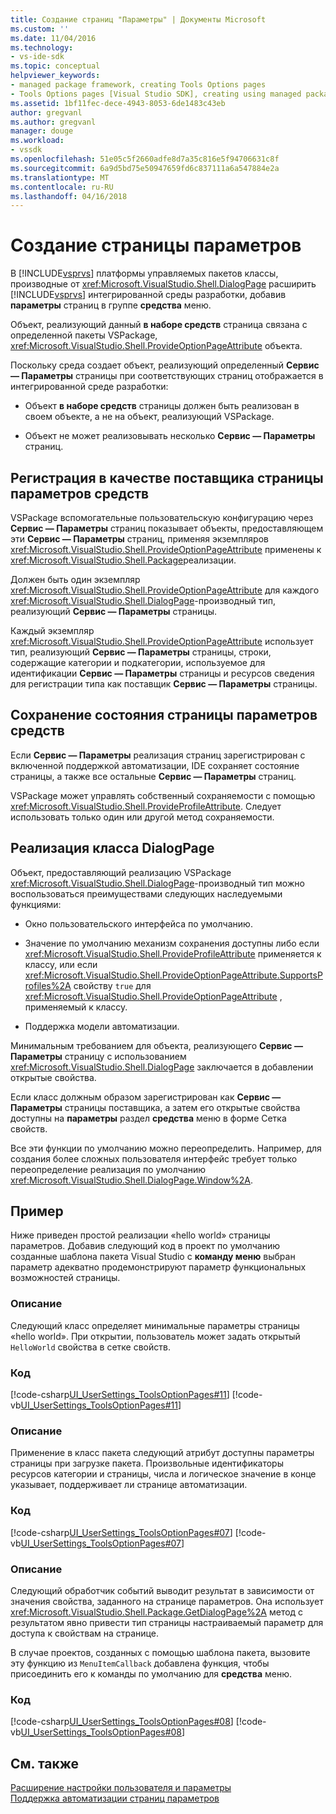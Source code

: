 ```yaml
---
title: Создание страниц "Параметры" | Документы Microsoft
ms.custom: ''
ms.date: 11/04/2016
ms.technology:
- vs-ide-sdk
ms.topic: conceptual
helpviewer_keywords:
- managed package framework, creating Tools Options pages
- Tools Options pages [Visual Studio SDK], creating using managed package framework
ms.assetid: 1bf11fec-dece-4943-8053-6de1483c43eb
author: gregvanl
ms.author: gregvanl
manager: douge
ms.workload:
- vssdk
ms.openlocfilehash: 51e05c5f2660adfe8d7a35c816e5f94706631c8f
ms.sourcegitcommit: 6a9d5bd75e50947659fd6c837111a6a547884e2a
ms.translationtype: MT
ms.contentlocale: ru-RU
ms.lasthandoff: 04/16/2018
---
```

# <a name="creating-options-pages"></a>Создание страницы параметров
В [!INCLUDE[vsprvs](../../code-quality/includes/vsprvs_md.md)] платформы управляемых пакетов классы, производные от <xref:Microsoft.VisualStudio.Shell.DialogPage> расширить [!INCLUDE[vsprvs](../../code-quality/includes/vsprvs_md.md)] интегрированной среды разработки, добавив **параметры** страниц в группе **средства** меню.  
  
 Объект, реализующий данный **в наборе средств** страница связана с определенной пакеты VSPackage, <xref:Microsoft.VisualStudio.Shell.ProvideOptionPageAttribute> объекта.  
  
 Поскольку среда создает объект, реализующий определенный **Сервис — Параметры** страницы при соответствующих страниц отображается в интегрированной среде разработки:  
  
-   Объект **в наборе средств** страницы должен быть реализован в своем объекте, а не на объект, реализующий VSPackage.  
  
-   Объект не может реализовывать несколько **Сервис — Параметры** страниц.  
  
## <a name="registering-as-a-tools-options-page-provider"></a>Регистрация в качестве поставщика страницы параметров средств  
 VSPackage вспомогательные пользовательскую конфигурацию через **Сервис — Параметры** страниц показывает объекты, предоставляющем эти **Сервис — Параметры** страниц, применяя экземпляров <xref:Microsoft.VisualStudio.Shell.ProvideOptionPageAttribute> применены к <xref:Microsoft.VisualStudio.Shell.Package>реализации.  
  
 Должен быть один экземпляр <xref:Microsoft.VisualStudio.Shell.ProvideOptionPageAttribute> для каждого <xref:Microsoft.VisualStudio.Shell.DialogPage>-производный тип, реализующий **Сервис — Параметры** страницы.  
  
 Каждый экземпляр <xref:Microsoft.VisualStudio.Shell.ProvideOptionPageAttribute> использует тип, реализующий **Сервис — Параметры** страницы, строки, содержащие категории и подкатегории, используемое для идентификации **Сервис — Параметры** страницы и ресурсов сведения для регистрации типа как поставщик **Сервис — Параметры** страницы.  
  
## <a name="persisting-tools-options-page-state"></a>Сохранение состояния страницы параметров средств  
 Если **Сервис — Параметры** реализация страниц зарегистрирован с включенной поддержкой автоматизации, IDE сохраняет состояние страницы, а также все остальные **Сервис — Параметры** страниц.  
  
 VSPackage может управлять собственный сохраняемости с помощью <xref:Microsoft.VisualStudio.Shell.ProvideProfileAttribute>. Следует использовать только один или другой метод сохраняемости.  
  
## <a name="implementing-dialogpage-class"></a>Реализация класса DialogPage  
 Объект, предоставляющий реализацию VSPackage <xref:Microsoft.VisualStudio.Shell.DialogPage>-производный тип можно воспользоваться преимуществами следующих наследуемыми функциями:  
  
-   Окно пользовательского интерфейса по умолчанию.  
  
-   Значение по умолчанию механизм сохранения доступны либо если <xref:Microsoft.VisualStudio.Shell.ProvideProfileAttribute> применяется к классу, или если <xref:Microsoft.VisualStudio.Shell.ProvideOptionPageAttribute.SupportsProfiles%2A> свойству `true` для <xref:Microsoft.VisualStudio.Shell.ProvideOptionPageAttribute> , применяемый к классу.  
  
-   Поддержка модели автоматизации.  
  
 Минимальным требованием для объекта, реализующего **Сервис — Параметры** страницу с использованием <xref:Microsoft.VisualStudio.Shell.DialogPage> заключается в добавлении открытые свойства.  
  
 Если класс должным образом зарегистрирован как **Сервис — Параметры** страницы поставщика, а затем его открытые свойства доступны на **параметры** раздел **средства** меню в форме Сетка свойств.  
  
 Все эти функции по умолчанию можно переопределить. Например, для создания более сложных пользователя интерфейс требует только переопределение реализация по умолчанию <xref:Microsoft.VisualStudio.Shell.DialogPage.Window%2A>.  
  
## <a name="example"></a>Пример  
 Ниже приведен простой реализации «hello world» страницы параметров. Добавив следующий код в проект по умолчанию созданные шаблона пакета Visual Studio с **команду меню** выбран параметр адекватно продемонстрируют параметр функциональных возможностей страницы.  
  
### <a name="description"></a>Описание  
 Следующий класс определяет минимальные параметры страницы «hello world». При открытии, пользователь может задать открытый `HelloWorld` свойства в сетке свойств.  
  
### <a name="code"></a>Код  
 [!code-csharp[UI_UserSettings_ToolsOptionPages#11](../../extensibility/internals/codesnippet/CSharp/creating-options-pages_1.cs)]
 [!code-vb[UI_UserSettings_ToolsOptionPages#11](../../extensibility/internals/codesnippet/VisualBasic/creating-options-pages_1.vb)]  
  
### <a name="description"></a>Описание  
 Применение в класс пакета следующий атрибут доступны параметры страницы при загрузке пакета. Произвольные идентификаторы ресурсов категории и страницы, числа и логическое значение в конце указывает, поддерживает ли странице автоматизации.  
  
### <a name="code"></a>Код  
 [!code-csharp[UI_UserSettings_ToolsOptionPages#07](../../extensibility/internals/codesnippet/CSharp/creating-options-pages_2.cs)]
 [!code-vb[UI_UserSettings_ToolsOptionPages#07](../../extensibility/internals/codesnippet/VisualBasic/creating-options-pages_2.vb)]  
  
### <a name="description"></a>Описание  
 Следующий обработчик событий выводит результат в зависимости от значения свойства, заданного на странице параметров. Она использует <xref:Microsoft.VisualStudio.Shell.Package.GetDialogPage%2A> метод с результатом явно привести тип страницы настраиваемый параметр для доступа к свойствам на странице.  
  
 В случае проектов, созданных с помощью шаблона пакета, вызовите эту функцию из `MenuItemCallback` добавлена функция, чтобы присоединить его к команды по умолчанию для **средства** меню.  
  
### <a name="code"></a>Код  
 [!code-csharp[UI_UserSettings_ToolsOptionPages#08](../../extensibility/internals/codesnippet/CSharp/creating-options-pages_3.cs)]
 [!code-vb[UI_UserSettings_ToolsOptionPages#08](../../extensibility/internals/codesnippet/VisualBasic/creating-options-pages_3.vb)]  
  
## <a name="see-also"></a>См. также  
 [Расширение настройки пользователя и параметры](../../extensibility/extending-user-settings-and-options.md)   
 [Поддержка автоматизации страниц параметров](../../extensibility/internals/automation-support-for-options-pages.md)